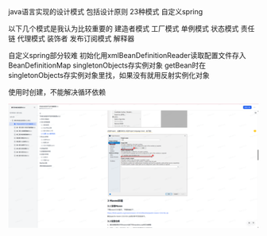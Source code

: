 java语言实现的设计模式 包括设计原则 23种模式 自定义spring

以下几个模式是我认为比较重要的
建造者模式
工厂模式
单例模式
状态模式
责任链
代理模式 装饰者
发布订阅模式
解释器

自定义spring部分较难
初始化用xmlBeanDefinitionReader读取配置文件存入BeanDefinitionMap
singletonObjects存实例对象
getBean时在singletonObjects存实例对象里找，如果没有就用反射实例化对象

使用时创建，不能解决循环依赖

![image-20250728161258230](assets/image-20250728161258230.png)